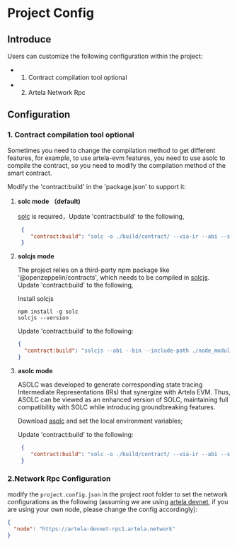 
# Project Config

## Introduce
Users can customize the following configuration within the project:
* 1. Contract compilation tool optional
* 2. Artela Network Rpc


## Configuration

### 1. Contract compilation tool optional

Sometimes you need to change the compilation method to get different features, for example, to use artela-evm features,
you need to use asolc to compile the contract, so you need to modify the compilation method of the smart contract.

Modify the 'contract:build' in the 'package.json' to support it:

1. **solc mode （default)**

   [solc](https://docs.soliditylang.org/en/v0.8.20/installing-solidity.html) is required，Update 'contract:build' to the
   following,

   ```json
    {
       "contract:build": "solc -o ./build/contract/ --via-ir --abi --storage-layout --bin ./contracts/*.sol  --overwrite"
    }
   ```

2. **solcjs mode**

   The project relies on a third-party npm package like '@openzeppelin/contracts', which needs to be compiled
   in [solcjs](https://github.com/ethereum/solc-js). Update 'contract:build' to the following,

   Install solcjs
   ```shell
   npm install -g solc
   solcjs --version
   ```
   Update 'contract:build' to the following:

   ```json
   {
     "contract:build": "solcjs --abi --bin --include-path ./node_modules/ --base-path . -o ./build/contract/  ./contracts/*.sol"
   }
   ```

3. **asolc mode**

   ASOLC was developed to generate corresponding state tracing Intermediate Representations (IRs) that synergize with
   Artela EVM. Thus, ASOLC can be viewed as an enhanced version of SOLC, maintaining full compatibility with SOLC while
   introducing groundbreaking features.

   Download [asolc](https://github.com/artela-network/artela-solidity/tags) and set the local environment variables;

   Update 'contract:build' to the following:
   ```json
    {
       "contract:build": "solc -o ./build/contract/ --via-ir --abi --storage-layout --bin ./contracts/*.sol  --overwrite"
    }
   ```

### 2.Network Rpc Configuration

modify the `project.config.json` in the project root folder to set the network configurations as the following (assuming
we are using [artela devnet](/develop/node/access-testnet), if you are using your own node, please change the config
accordingly):

```json
{
  "node": "https://artela-devnet-rpc1.artela.network"
}
```
